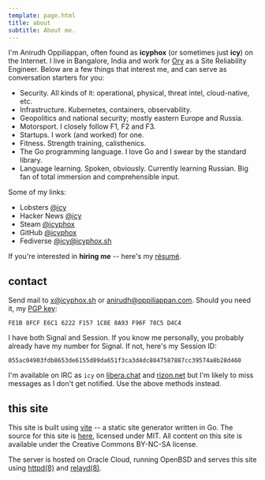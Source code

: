 ```yaml
---
template: page.html
title: about
subtitle: About me.
---
```


I'm Anirudh Oppiliappan, often found as **icyphox** (or sometimes just
**icy**) on the Internet. I live in Bangalore, India and work for
[Ory](https://ory.sh) as a Site Reliability Engineer. Below are a few
things that interest me, and can serve as conversation starters for you:

- Security. All kinds of it: operational, physical, threat intel,
  cloud-native, etc.
- Infrastructure. Kubernetes, containers, observability.
- Geopolitics and national security; mostly eastern Europe and Russia.
- Motorsport. I closely follow F1, F2 and F3.
- Startups. I work (and worked) for one.
- Fitness. Strength training, calisthenics.
- The Go programming language. I love Go and I swear by the standard
  library.
- Language learning. Spoken, obviously. Currently learning Russian. Big
  fan of total immersion and comprehensible input.

Some of my links:
- Lobsters [@icy](https://lobste.rs/u/icy)
- Hacker News [@icy](https://news.ycombinator.com/user?id=icy)
- Steam [@icyphox](https://steamcommunity.com/id/icyphox)
- GitHub [@icyphox](https://github.com/icyphox)
- Fediverse [@icy@icyphox.sh](https://h.icyphox.sh/u/icy)

If you're interested in **hiring me** -- here's my
[résumé](https://cdn.icyphox.sh/resume.pdf).

## contact

Send mail to [x@icyphox.sh](mailto:x@icyphox.sh) or
[anirudh@oppiliappan.com](mailto:anirudh@oppiliappan.com). Should you
need it, my [PGP key](/static/gpg.txt):
```
FE1B 8FCF E6C1 6222 F157 1C8E 8A93 F96F 78C5 D4C4
```

I have both Signal and Session. If you know me personally, you probably
already have my number for Signal. If not, here's my Session ID:
```
055ac04903fdb8653de6155d89da651f3ca3d4dc8047587887cc39574a8b28d460
```

I'm available on IRC as `icy` on [libera.chat](https://libera.chat) and
[rizon.net](https://rizon.net) but I'm likely to miss messages as I
don't get notified. Use the above methods instead.

## this site

This site is built using [vite](https://git.icyphox.sh/vite) -- a static
site generator written in Go. The source for this site is
[here](https://git.icyphox.sh/site), licensed under MIT. All content on
this site is available under the Creative Commons BY-NC-SA license.

The server is hosted on Oracle Cloud, running OpenBSD and serves this
site using [httpd(8)](http://man.openbsd.org/httpd.8) and
[relayd(8)](http://man.openbsd.org/relayd.8).
